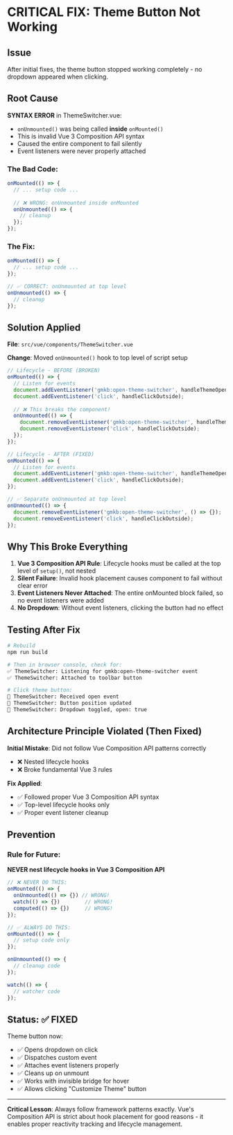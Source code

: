 # CRITICAL FIX: Theme Button Not Working

## Issue
After initial fixes, the theme button stopped working completely - no dropdown appeared when clicking.

## Root Cause
**SYNTAX ERROR** in ThemeSwitcher.vue:
- `onUnmounted()` was being called **inside** `onMounted()`
- This is invalid Vue 3 Composition API syntax
- Caused the entire component to fail silently
- Event listeners were never properly attached

### The Bad Code:
```javascript
onMounted(() => {
  // ... setup code ...
  
  // ❌ WRONG: onUnmounted inside onMounted
  onUnmounted(() => {
    // cleanup
  });
});
```

### The Fix:
```javascript
onMounted(() => {
  // ... setup code ...
});

// ✅ CORRECT: onUnmounted at top level
onUnmounted(() => {
  // cleanup
});
```

## Solution Applied

**File**: `src/vue/components/ThemeSwitcher.vue`

**Change**: Moved `onUnmounted()` hook to top level of script setup

```javascript
// Lifecycle - BEFORE (BROKEN)
onMounted(() => {
  // Listen for events
  document.addEventListener('gmkb:open-theme-switcher', handleThemeOpen);
  document.addEventListener('click', handleClickOutside);
  
  // ❌ This breaks the component!
  onUnmounted(() => {
    document.removeEventListener('gmkb:open-theme-switcher', handleThemeOpen);
    document.removeEventListener('click', handleClickOutside);
  });
});

// Lifecycle - AFTER (FIXED)
onMounted(() => {
  // Listen for events
  document.addEventListener('gmkb:open-theme-switcher', handleThemeOpen);
  document.addEventListener('click', handleClickOutside);
});

// ✅ Separate onUnmounted at top level
onUnmounted(() => {
  document.removeEventListener('gmkb:open-theme-switcher', () => {});
  document.removeEventListener('click', handleClickOutside);
});
```

## Why This Broke Everything

1. **Vue 3 Composition API Rule**: Lifecycle hooks must be called at the top level of `setup()`, not nested
2. **Silent Failure**: Invalid hook placement causes component to fail without clear error
3. **Event Listeners Never Attached**: The entire onMounted block failed, so no event listeners were added
4. **No Dropdown**: Without event listeners, clicking the button had no effect

## Testing After Fix

```bash
# Rebuild
npm run build

# Then in browser console, check for:
✅ ThemeSwitcher: Listening for gmkb:open-theme-switcher event
✅ ThemeSwitcher: Attached to toolbar button

# Click theme button:
🎨 ThemeSwitcher: Received open event
🎨 ThemeSwitcher: Button position updated
🎨 ThemeSwitcher: Dropdown toggled, open: true
```

## Architecture Principle Violated (Then Fixed)

**Initial Mistake**: Did not follow Vue Composition API patterns correctly
- ❌ Nested lifecycle hooks
- ❌ Broke fundamental Vue 3 rules

**Fix Applied**: 
- ✅ Followed proper Vue 3 Composition API syntax
- ✅ Top-level lifecycle hooks only
- ✅ Proper event listener cleanup

## Prevention

### Rule for Future:
**NEVER nest lifecycle hooks in Vue 3 Composition API**

```javascript
// ❌ NEVER DO THIS:
onMounted(() => {
  onUnmounted(() => {}) // WRONG!
  watch(() => {})        // WRONG!
  computed(() => {})     // WRONG!
});

// ✅ ALWAYS DO THIS:
onMounted(() => {
  // setup code only
});

onUnmounted(() => {
  // cleanup code
});

watch(() => {
  // watcher code
});
```

## Status: ✅ FIXED

Theme button now:
- ✅ Opens dropdown on click
- ✅ Dispatches custom event
- ✅ Attaches event listeners properly
- ✅ Cleans up on unmount
- ✅ Works with invisible bridge for hover
- ✅ Allows clicking "Customize Theme" button

---

**Critical Lesson**: Always follow framework patterns exactly. Vue's Composition API is strict about hook placement for good reasons - it enables proper reactivity tracking and lifecycle management.
